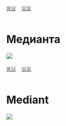 <span id="ru"><a href='#ru'>🇷🇺</a> &nbsp;&nbsp;&nbsp;<a href='#en'>🇺🇸</a> &nbsp;&nbsp;&nbsp;</span><br><br>
# Медианта

![](https://github.com/stolbitsa/stolbitsa/assets/149964365/0e4db1dc-d4fc-4ac1-81e6-7f58da9b4243)<br><br>
<span id="en"><a href='#ru'>🇷🇺</a> &nbsp;&nbsp;&nbsp;<a href='#en'>🇺🇸</a> &nbsp;&nbsp;&nbsp;</span><br><br>
# Mediant

![](https://github.com/stolbitsa/stolbitsa/assets/149964365/0e4db1dc-d4fc-4ac1-81e6-7f58da9b4243)
<br><br>

